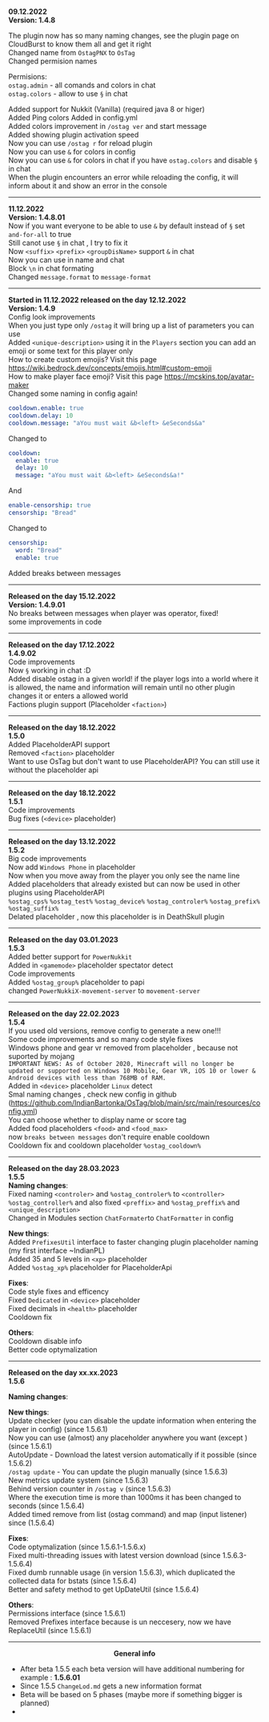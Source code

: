 **09.12.2022** <br/>
**Version: 1.4.8** <br/>

The plugin now has so many naming changes, see the plugin page on CloudBurst to know them all and get it right <br/>
Changed name from `OstagPNX` to `OsTag` <br/>
Changed permision names <br/>

Permisions: <br/>
`ostag.admin` - all comands and colors in chat <br/>
`ostag.colors` - allow to use `§` in chat <br/>

Added support for Nukkit (Vanilla) (required java 8 or higer) <br/>
Added Ping colors Added in config.yml <br/>
Added colors improvement in `/ostag ver` and start message <br/>
Added showing plugin activation speed <br/>
Now you can use `/ostag r` for reload plugin <br/>
Now you can use `&` for colors in config <br/>
Now you can use `&` for colors in chat if you have `ostag.colors` and disable `§` in chat <br/>
When the plugin encounters an error while reloading the config, it will inform about it and show an error in the
console <br/>

------------------------------------------------------------------------
**11.12.2022** <br/>
**Version: 1.4.8.01** <br/>
Now if you want everyone to be able to use `&` by default instead of `§` set `and-for-all` to true <br/>
Still canot use `§` in chat , I try to fix it <br/>
Now  `<suffix>` `<prefix>` `<groupDisName>` support `&` in chat <br/>
Now you can use <xp> in name and chat <br/>
Block `\n` in chat formating <br/>
Changed `message.format` to `message-format` <br/>

----------------------------------------------------------------------------
**Started in 11.12.2022 released on the day 12.12.2022**  <br/>
**Version: 1.4.9** <br/>
Config look improvements <br/>
When you just type only `/ostag` it will bring up a list of parameters you can use <br/>
Added `<unique-description>` using it in the `Players` section you can add an emoji or some text for this player
only <br/>
How to create custom emojis? Visit this page https://wiki.bedrock.dev/concepts/emojis.html#custom-emoji <br/>
How to make player face emoji? Visit this page https://mcskins.top/avatar-maker <br/>
Changed some naming in config again! <br/>

```yml
cooldown.enable: true
cooldown.delay: 10
cooldown.message: "aYou must wait &b<left> &eSeconds&a"
```

Changed to <br/>

```yml
cooldown:
  enable: true
  delay: 10
  message: "aYou must wait &b<left> &eSeconds&a!"
```

And <br/>

```yml
enable-censorship: true
censorship: "Bread" 
```

Changed to

```yml
censorship:
  word: "Bread"
  enable: true 
```

Added breaks between messages <br/>

-----------------------------------
**Released on the day 15.12.2022** <br/>
**Version: 1.4.9.01** <br/>
No breaks between messages when player was operator, fixed! <br/>
some improvements in code <br/>

-----------------------------------
**Released on the day 17.12.2022** <br/>
**1.4.9.02** <br/>
Code improvements <br/>
Now `§` working in chat :D <br/>
Added disable ostag in a given world! if the player logs into a world where it is allowed, the name and information will
remain until no other plugin changes it or enters a allowed world <br/>
Factions plugin support (Placeholder `<faction>`) <br/>

---------------------------------
**Released on the day 18.12.2022** <br/>
**1.5.0** <br/>
Added PlaceholderAPI support <br/>
Removed `<faction>` placeholder <br/>
Want to use OsTag but don't want to use PlaceholderAPI? You can still use it without the placeholder api

-----------------------------------
**Released on the day 18.12.2022** <br/>
**1.5.1** <br/>
Code improvements <br/>
Bug fixes (`<device>` placeholder) <br/>

------------------------------------
**Released on the day 13.12.2022** <br/>
**1.5.2** <br/>
Big code improvements <br/>
Now add `Windows Phone` in <device> placeholder <br/>
Now when you move away from the player you only see the name line <br/>
Added placeholders that already existed but can now be used in other plugins using PlaceholderAPI <br/>
`%ostag_cps%`
`%ostag_test%`
`%ostag_device%`
`%ostag_controler%`
`%ostag_prefix%`
`%ostag_suffix%`  <br/>
Delated <deathskull> placeholder , now this placeholder is in DeathSkull plugin <br/>

-----------------------------------------------
**Released on the day 03.01.2023** <br/>
**1.5.3** <br/>
Added better support for `PowerNukkit` <br/>
Added in `<gamemode>` placeholder spectator detect <br/>
Code improvements <br/>
Added `%ostag_group%` placeholder to papi <br/>
changed `PowerNukkiX-movement-server` to `movement-server` <br/>

----------------------------------------------
**Released on the day 22.02.2023** <br/>
**1.5.4** <br/>
If you used old versions, remove config to generate a new one!!! <br/>
Some code improvements and so many code style fixes <br/>
Windows phone and gear vr removed from <device> placeholder , because not suported by mojang <br/>
`
IMPORTANT NEWS:
As of October 2020, Minecraft will no longer be updated or supported on Windows 10 Mobile, Gear VR, iOS 10 or lower & Android devices with less than 768MB of RAM.
`<br/>
Added in `<device>` placeholder `Linux` detect <br/>
Smal naming changes , check new config in
github (https://github.com/IndianBartonka/OsTag/blob/main/src/main/resources/config.yml) <br/>
You can choose whether to display name or score tag <br/>
Added food placeholders `<food>` and `<food_max>` <br/>
now `breaks between messages` don't require enable cooldown <br/>
Cooldown fix and cooldown placeholder `%ostag_cooldown%` <br/>

---------------------------
**Released on the day 28.03.2023** <br/>
**1.5.5** <br/>
__Naming changes__: <br/>
Fixed naming `<controler>` and `%ostag_controler%` to `<controller>` `%ostag_controller%` and also fixed `<preffix>`
and `%ostag_preffix%` and `<unique_description>` <br/>
Changed in Modules section  `ChatFormater`to `ChatFormatter` in config <br/>

__New things__: <br/>
Added `PrefixesUtil` interface to faster changing plugin placeholder naming (my first interface ~IndianPL) <br/>
Added 35 and 5 levels in `<xp>` placeholder <br/>
Added `%ostag_xp%` placeholder for PlaceholderApi <br/>

__Fixes__: <br/>
Code style fixes and efficency <br/>
Fixed `Dedicated` in `<device>` placeholder <br/>
Fixed decimals in `<health>` placeholder <br/>
Cooldown fix <br/>

__Others__: <br/>
Cooldown disable info <br/>
Better code optymalization <br/>

---------------------------------------------------------------
**Released on the day xx.xx.2023** <br/>
**1.5.6** <br/>

__Naming changes__: <br/>

__New things__: <br/>
Update checker (you can disable the update information when entering the player in config) (since 1.5.6.1) </br>
Now you can use (almost) any placeholder anywhere you want (except <msg>) (since 1.5.6.1) </br>
AutoUpdate - Download the latest version automatically if it possible (since 1.5.6.2) </br>
`/ostag update` - You can update the plugin manually (since 1.5.6.3) </br>
New metrics update system (since 1.5.6.3) </br>
Behind version counter in `/ostag v` (since 1.5.6.3) </br>
Where the execution time is more than 1000ms it has been changed to seconds (since 1.5.6.4) </br>
Added timed remove from list (ostag command) and map (input listener) since (1.5.6.4) </br>

__Fixes__:  <br/>
Code optymalization (since 1.5.6.1-1.5.6.x) </br>
Fixed multi-threading issues with latest version download (since 1.5.6.3-1.5.6.4) </br>
Fixed dumb runnable usage (in version 1.5.6.3), which duplicated the collected data for bstats (since 1.5.6.4) </br>
Better and safety method to get UpDateUtil (since 1.5.6.4) </br>

__Others__: <br/>
Permissions interface (since 1.5.6.1) </br>
Removed Prefixes interface because is un neccesery, now we have ReplaceUtil (since 1.5.6.1) <br>

-------------------------------------------------
<div align="center">

__**General info**__  <br/>
</div>

* After beta 1.5.5 each beta version will have additional numbering for example : **1.5.6.01** <br/>
* Since 1.5.5 `ChangeLod.md` gets a new information format
* Beta will be based on 5 phases (maybe more if something bigger is planned)
* 




